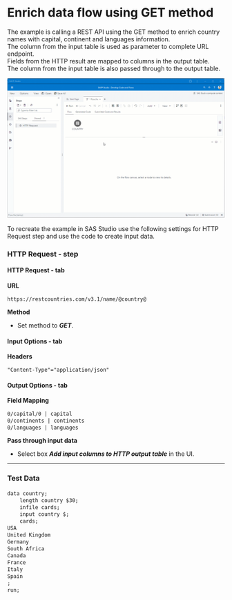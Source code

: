 # Enrich data flow using GET method
The example is calling a REST API using the GET method to enrich country names with capital, continent and languages information.<br>
The column from the input table is used as parameter to complete URL endpoint.<br>
Fields from the HTTP result are mapped to columns in the output table.<br>
The column from the input table is also passed through to the output table.

![](../../img/HTTPRequest_ex2.gif)

To recreate the example in SAS Studio use the following settings for HTTP Request step and use the code to create input data.

### HTTP Request - step
#### HTTP Request - tab
**URL**
```
https://restcountries.com/v3.1/name/@country@
```
**Method**<br>
* Set method to ***GET***.

#### Input Options - tab
**Headers**
```
"Content-Type"="application/json"
```

#### Output Options - tab
**Field Mapping**
```
0/capital/0 | capital
0/continents | continents
0/languages | languages
```
**Pass through input data**
* Select box ***Add input columns to HTTP output table*** in the UI.

---

 ### Test Data
```
data country;
	length country $30;
	infile cards;
	input country $;
	cards;
USA
United Kingdom
Germany
South Africa
Canada
France
Italy
Spain
;
run;
```
